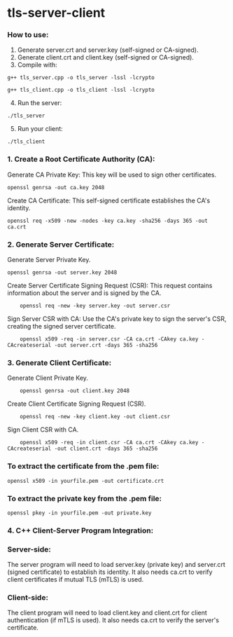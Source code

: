# tls-server-client

### How to use:

1. Generate server.crt and server.key (self-signed or CA-signed).
2. Generate client.crt and client.key (self-signed or CA-signed).
3. Compile with:
```
g++ tls_server.cpp -o tls_server -lssl -lcrypto
```

```
g++ tls_client.cpp -o tls_client -lssl -lcrypto
```

4. Run the server:

```
./tls_server
```

5. Run your client:

```
./tls_client
``` 

### 1. Create a Root Certificate Authority (CA):
Generate CA Private Key: This key will be used to sign other certificates.

```
openssl genrsa -out ca.key 2048
```

Create CA Certificate: This self-signed certificate establishes the CA's identity.

```
openssl req -x509 -new -nodes -key ca.key -sha256 -days 365 -out ca.crt
```

### 2. Generate Server Certificate:
Generate Server Private Key.

```
openssl genrsa -out server.key 2048
```

Create Server Certificate Signing Request (CSR): This request contains information about the server and is signed by the CA.

```
    openssl req -new -key server.key -out server.csr
```

Sign Server CSR with CA: Use the CA's private key to sign the server's CSR, creating the signed server certificate.

```
    openssl x509 -req -in server.csr -CA ca.crt -CAkey ca.key -CAcreateserial -out server.crt -days 365 -sha256
```

### 3. Generate Client Certificate:
Generate Client Private Key.

```
    openssl genrsa -out client.key 2048
```
Create Client Certificate Signing Request (CSR).

```
    openssl req -new -key client.key -out client.csr
```

Sign Client CSR with CA.

```
    openssl x509 -req -in client.csr -CA ca.crt -CAkey ca.key -CAcreateserial -out client.crt -days 365 -sha256
```

### To extract the certificate from the .pem file:

```
openssl x509 -in yourfile.pem -out certificate.crt
```

### To extract the private key from the .pem file:

```
openssl pkey -in yourfile.pem -out private.key
```

### 4. C++ Client-Server Program Integration:

### Server-side:
The server program will need to load server.key (private key) and server.crt (signed certificate) to establish its identity. 
It also needs ca.crt to verify client certificates if mutual TLS (mTLS) is used.

### Client-side:
The client program will need to load client.key and client.crt for client authentication (if mTLS is used). 
It also needs ca.crt to verify the server's certificate.

